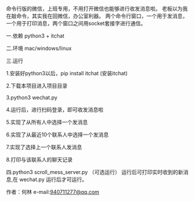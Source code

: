 命令行版的微信，上班专用，不用打开微信也能够进行收发消息啦。
老板以为我在敲命令，其实我在回微信，办公室利器。
两个命令行窗口，一个用于发消息，一个用于打印消息，两个窗口之间用socket套接字进行通信。

一.依赖 
python3 + itchat

二.环境 
mac/windows/linux

三.运行

1.安装好python3以后，pip install itchat (安装itchat)

2.下载本项目进入项目目录

3.python3 wechat.py

4.运行后，进行扫码登录，即可收发消息啦

5.实现了从所有人中选择一个发消息

6.实现了从最近10个联系人中选择一个发消息

7.实现了选择上一个联系人发消息

8.打印与该联系人的聊天记录

四.python3 scroll_mess_server.py （可选运行）
  运行后可打印实时收到的新消息,在 wechat.py 运行后才可运行。


 作者：何林 
 e-mail:940711277@qq.com



